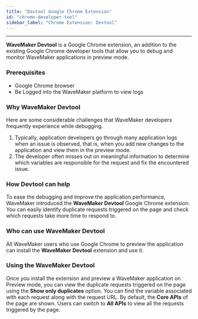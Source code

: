 ```yaml
---
title: "Devtool Google Chrome Extension"
id: "chrome-developer-tool"
sidebar_label: "Chrome Extension: Devtool"
---
```

---

**WaveMaker Devtool** is a Google Chrome extension, an addition to the existing Google Chrome developer tools that allow you to debug and monitor WaveMaker applications in preview mode.

### Prerequisites

- Google Chrome browser
- Be Logged into the WaveMaker platform to view logs

### Why WaveMaker Devtool

Here are some considerable challenges that WaveMaker developers frequently experience while debugging.

1. Typically, application developers go through many application logs when an issue is observed, that is, when you add new changes to the application and view them in the preview mode. 
2. The developer often misses out on meaningful information to determine which variables are responsible for the request and fix the encountered issue. 

### How Devtool can help

To ease the debugging and improve the application performance, WaveMaker introduced the **WaveMaker Devtool** Google Chrome extension. You can easily identify duplicate requests triggered on the page and check which requests take more time to respond to.

### Who can use WaveMaker Devtool 

All WaveMaker users who use Google Chrome to preview the application can install the **WaveMaker Devtool** extension and use it. 

### Using the WaveMaker Devtool 

Once you install the extension and preview a WaveMaker application on Preview mode, you can view the duplicate requests triggered on the page using the **Show only duplicates** option. You can find the variable associated with each request along with the request URL. By default, the **Core APIs** of the page are shown. Users can switch to **All APIs** to view all the requests triggered by the page.